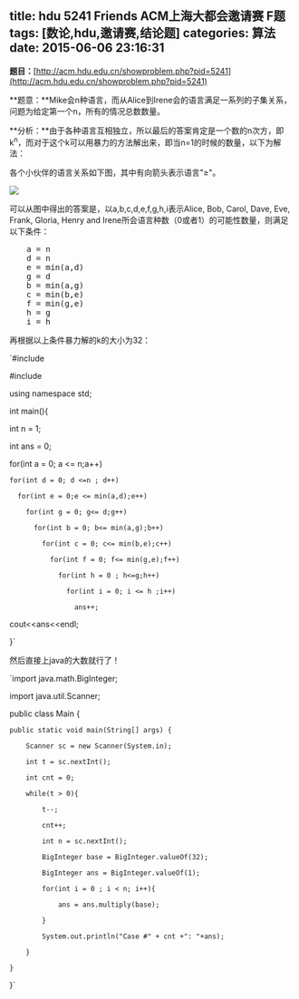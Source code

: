 title: hdu 5241 Friends ACM上海大都会邀请赛 F题
tags: [数论,hdu,邀请赛,结论题]
categories: 算法
date: 2015-06-06 23:16:31
---

**题目：**[http://acm.hdu.edu.cn/showproblem.php?pid=5241](http://acm.hdu.edu.cn/showproblem.php?pid=5241)

<!--more-->

**题意：**Mike会n种语言，而从Alice到Irene会的语言满足一系列的子集关系，问题为给定第一个n，所有的情况总数数量。

**分析：**由于各种语言互相独立，所以最后的答案肯定是一个数的n次方，即k<sup>n</sup>，而对于这个k可以用暴力的方法解出来，即当n=1的时候的数量，以下为解法：

各个小伙伴的语言关系如下图，其中有向箭头表示语言"≥"。

![](http://i1.tietuku.com/e3384532b1bd57d2.png)

可以从图中得出的答案是，以a,b,c,d,e,f,g,h,i表示Alice, Bob, Carol, Dave, Eve, Frank, Gloria, Henry and Irene所会语言种数（0或者1）的可能性数量，则满足以下条件：
<pre style="padding-left: 30px;">a = n
d = n
e = min(a,d)
g = d
b = min(a,g)
c = min(b,e)
f = min(g,e)
h = g
i = h
</pre>

再根据以上条件暴力解的k的大小为32：

`#include <iostream>

#include <algorithm>

using namespace std;

int main(){

  int n = 1;

  int ans = 0;

  for(int a = 0; a <= n;a++)

    for(int d = 0; d <=n ; d++)

      for(int e = 0;e <= min(a,d);e++)

        for(int g = 0; g<= d;g++)

          for(int b = 0; b<= min(a,g);b++)

            for(int c = 0; c<= min(b,e);c++)

              for(int f = 0; f<= min(g,e);f++)

                for(int h = 0 ; h<=g;h++)

                  for(int i = 0; i <= h ;i++)

                    ans++;

  cout<<ans<<endl;

}`

然后直接上java的大数就行了！

`import java.math.BigInteger;

import java.util.Scanner;

public class Main {

    public static void main(String[] args) {

        Scanner sc = new Scanner(System.in);

        int t = sc.nextInt();

        int cnt = 0;

        while(t > 0){

            t--;

            cnt++;

            int n = sc.nextInt();

            BigInteger base = BigInteger.valueOf(32);

            BigInteger ans = BigInteger.valueOf(1);

            for(int i = 0 ; i < n; i++){

                ans = ans.multiply(base);

            }

            System.out.println("Case #" + cnt +": "+ans);

        }

    }

}`